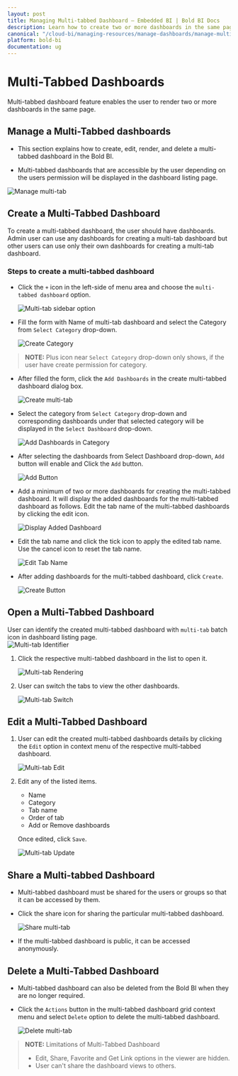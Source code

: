 ```yaml
---
layout: post
title: Managing Multi-tabbed Dashboard – Embedded BI | Bold BI Docs
description: Learn how to create two or more dashboards in the same page, open, edit, share and delete a multi-tabbed dashboard in Bold BI Embedded.
canonical: "/cloud-bi/managing-resources/manage-dashboards/manage-multi-tabbed-dashboards/" 
platform: bold-bi
documentation: ug
---
```


# Multi-Tabbed Dashboards

Multi-tabbed dashboard feature enables the user to render two or more dashboards in the same page.

## Manage a Multi-Tabbed dashboards

* This section explains how to create, edit, render, and delete a multi-tabbed dashboard in the Bold BI.

* Multi-tabbed dashboards that are accessible by the user depending on the users permission will be displayed in the dashboard listing page.

![Manage multi-tab](/static/assets/embedded/managing-resources/manage-dashboards/images/manage-multi-tab.png)

## Create a Multi-Tabbed Dashboard

To create a multi-tabbed dashboard, the user should have dashboards. Admin user can use any dashboards for creating a multi-tab dashboard but other users can use only their own dashboards for creating a multi-tab dashboard.

### Steps to create a multi-tabbed dashboard

* Click the `+` icon in the left-side of menu area and choose the `multi-tabbed dashboard` option.

    ![Multi-tab sidebar option](/static/assets/embedded/managing-resources/manage-dashboards/images/multi-tab-sidebar-option.png#width=50%)

* Fill the form with Name of multi-tab dashboard and select the Category from `Select Category` drop-down.

    ![Create Category](/static/assets/embedded/managing-resources/manage-dashboards/images/add-new-category.png)

> **NOTE:**  Plus icon near `Select Category` drop-down only shows, if the user have create permission for category.

* After filled the form, click the `Add Dashboards` in the create multi-tabbed dashboard dialog box.

    ![Create multi-tab](/static/assets/embedded/managing-resources/manage-dashboards/images/multi-tab-create.png)

* Select the category from `Select Category` drop-down and corresponding dashboards under that selected category will be displayed in the `Select Dashboard` drop-down.

	![Add Dashboards in Category](/static/assets/embedded/managing-resources/manage-dashboards/images/add-dashboard-dropdown.png)

* After selecting the dashboards from Select Dashboard drop-down, `Add` button will enable and Click the `Add` button. 

    ![Add Button](/static/assets/embedded/managing-resources/manage-dashboards/images/add-button-multi-tab.png)

* Add a minimum of two or more dashboards for creating the multi-tabbed dashboard. It will display the added dashboards for the multi-tabbed dashboard as follows. Edit the tab name of the multi-tabbed dashboards by clicking the edit icon.
    
	![Display Added Dashboard](/static/assets/embedded/managing-resources/manage-dashboards/images/display-added-dashboard.png)

* Edit the tab name and click the tick icon to apply the edited tab name. Use the cancel icon to reset the tab name.

    ![Edit Tab Name](/static/assets/embedded/managing-resources/manage-dashboards/images/edit-tab-name.png)

* After adding dashboards for the multi-tabbed dashboard, click `Create`.

    ![Create Button](/static/assets/embedded/managing-resources/manage-dashboards/images/create-button-multi-tab.png)

## Open a Multi-Tabbed Dashboard

User can identify the created multi-tabbed dashboard with `multi-tab` batch icon in dashboard listing page.  
    ![Multi-tab Identifier](/static/assets/embedded/managing-resources/manage-dashboards/images/multi-tab-listing.png)

1. Click the respective multi-tabbed dashboard in the list to open it.  

    ![Multi-tab Rendering](/static/assets/embedded/managing-resources/manage-dashboards/images/render-multi-tab-dashboard.png)

2. User can switch the tabs to view the other dashboards.

    ![Multi-tab Switch](/static/assets/embedded/managing-resources/manage-dashboards/images/multi-tab-rendering.png)

## Edit a Multi-Tabbed Dashboard

1. User can edit the created multi-tabbed dashboards details by clicking the `Edit` option in context menu of the respective multi-tabbed dashboard.

    ![Multi-tab Edit](/static/assets/embedded/managing-resources/manage-dashboards/images/multi-tab-edit.png)

2. Edit any of the listed items.
    * Name
    * Category
    * Tab name
    * Order of tab
    * Add or Remove dashboards
    
   Once edited, click `Save`.

    ![Multi-tab Update](/static/assets/embedded/managing-resources/manage-dashboards/images/multi-tab-update.png)

## Share a Multi-tabbed Dashboard

* Multi-tabbed dashboard must be shared for the users or groups so that it can be accessed by them. 

* Click the share icon for sharing the particular multi-tabbed dashboard.

    ![Share multi-tab](/static/assets/embedded/managing-resources/manage-dashboards/images/share-multi-tab.png)

* If the multi-tabbed dashboard is public, it can be accessed anonymously.

## Delete a Multi-Tabbed Dashboard

* Multi-tabbed dashboard can also be deleted from the Bold BI when they are no longer required.

* Click the `Actions` button in the multi-tabbed dashboard grid context menu and select `Delete` option to delete the multi-tabbed dashboard.

    ![Delete multi-tab](/static/assets/embedded/managing-resources/manage-dashboards/images/multi-tab-delete.png)

> **NOTE:**  Limitations of Multi-Tabbed Dashboard
> * Edit, Share, Favorite and Get Link options in the viewer are hidden.
> * User can't share the dashboard views to others.